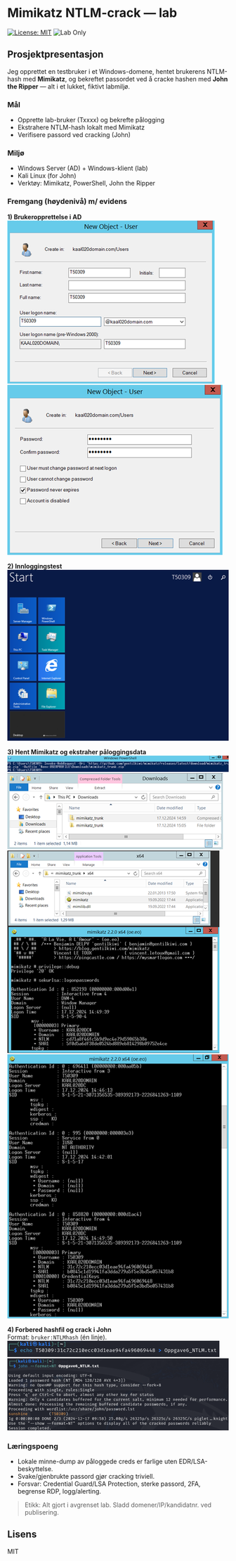 # Mimikatz NTLM-crack — lab

[![License: MIT](https://img.shields.io/badge/License-MIT-yellow.svg)](LICENSE)
![Lab Only](https://img.shields.io/badge/Scope-Lab%20Only-blue)

## Prosjektpresentasjon
Jeg opprettet en testbruker i et Windows-domene, hentet brukerens NTLM-hash med **Mimikatz**, og bekreftet passordet ved å cracke hashen med **John the Ripper** — alt i et lukket, fiktivt labmiljø.

### Mål
- Opprette lab-bruker (Txxxx) og bekrefte pålogging
- Ekstrahere NTLM-hash lokalt med Mimikatz
- Verifisere passord ved cracking (John)

### Miljø
- Windows Server (AD) + Windows-klient (lab)
- Kali Linux (for John)
- Verktøy: Mimikatz, PowerShell, John the Ripper

### Fremgang (høydenivå) m/ evidens
**1) Brukeropprettelse i AD**  
![AD new user](images/ad-new-user-1.png)
![AD password](images/ad-new-user-2.png)

**2) Innloggingstest**  
![Logon OK](images/login-t50309.png)

**3) Hent Mimikatz og ekstraher påloggingsdata**  
![PowerShell download](images/pwsh-download-mimikatz.png)  
![Zip extract](images/mimikatz-extract.png)  
![Mimikatz #1](images/mimikatz-logonpasswords-1.png)  
![Mimikatz #2 (NTLM)](images/mimikatz-logonpasswords-2.png)

**4) Forbered hashfil og crack i John**  
Format: `bruker:NTLMhash` (én linje).  
![Skriv hash til fil](images/write-hash-to-file.png)  
![John crack](images/john-crack-ntlm.png)

### Læringspoeng
- Lokale minne-dump av påloggede creds er farlige uten EDR/LSA-beskyttelse.  
- Svake/gjenbrukte passord gjør cracking triviell.  
- Forsvar: Credential Guard/LSA Protection, sterke passord, 2FA, begrense RDP, logg/alerting.

> Etikk: Alt gjort i avgrenset lab. Sladd domener/IP/kandidatnr. ved publisering.

## Lisens
MIT
